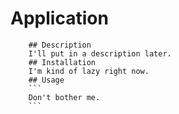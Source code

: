 # Application
        ## Description
        I'll put in a description later.
        ## Installation 
        I'm kind of lazy right now.
        ## Usage
        ```
        Don't bother me.
        ```